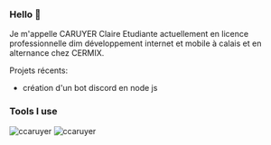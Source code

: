 ### Hello 👋


<!--**ccaruyer/ccaruyer** is a ✨ _special_ ✨ repository because its `README.md` (this file) appears on your GitHub profile.-->

Je m'appelle CARUYER Claire 
Etudiante actuellement en licence professionnelle dim développement internet et mobile à calais et en alternance chez CERMIX.

Projets récents: 
- création d'un bot discord en node js

### Tools I use

<img  src="https://github-readme-stats.vercel.app/api?username=ccaruyer&show_icons=true&theme=buefy" alt="ccaruyer" >
<img  src="https://github-readme-stats.vercel.app/api/top-langs/?username=ccaruyer&layout=compact&hide=html&theme=buefy" alt="ccaruyer">
